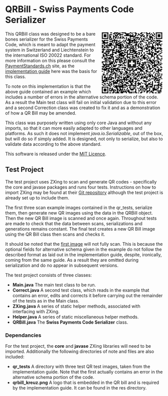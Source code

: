 # QRBill - Swiss Payments Code Serializer

<img align="right" width="200" height="200" src="./res/qr_tests/Rechnung3.png">

This QRBill class was designed to be a bare bones serializer for the Swiss Payments Code, which is meant to adapt the payment system in Switzerland and Liechtenstein to the international ISO 20022 standard. For more information on this please consult the <a href="http://www.paymentstandards.ch/">PaymentStandards.ch</a> site, as the <a href="https://www.paymentstandards.ch/dam/downloads/ig-qr-bill-en.pdf">implementation guide</a> here was the basis for this class.

To note on this implementation is that the above guide contained an example which includes a number of errors in the alternative schema portion of the code. As a result the Main test class will fail on initial validation due to this error and a second Correction class was created to fix it and as a demonstration of how a QR Bill may be amended.

This class was purposely written using only core Java and without any imports, so that it can more easily adapted to other languages and platforms. As such it does not implement <i>java.io.Serializable</i>, out of the box, but will do so if simply added. It is designed, not only to serialize, but also to validate data according to the above standard.

This software is released under the <a href="https://github.com/gaddobenedetti/QR-Bill/blob/master/LICENSE.md">MIT Licence</a>.

<h2>Test Project</h2>

The test project uses ZXing to scan and generate QR codes - specifically the core and javase packages and runs four tests. Instructions on how to import ZXing may be found at their <a href="https://github.com/zxing/zxing">Git repository</a> although the test project is already set up to include them.

The first three scan example images contained in the qr_tests, serialize them, then generate new QR images using the data in the QRBill object. Then the new QR Bill image is scanned and once again. Throughout tests are made to check that the data between scans, serializations and generations remains constant. The final test creates a new QR Bill image using the QR Bill class then scans and checks it.

It should be noted that the <a href="./qr_tests/Rechnung1.png">first image</a> will not fully scan. This is because the optional fields for alternative schema given in the example do not follow the described format as laid out in the implementation guide, despite, ironically, coming from the same guide. As a result they are omitted during serialization and do no appear in subsequent versions.

The test project consists of three classes:
<ul>
  <li> <b>Main.java</b> The main test class to be run.</li>
  <li> <b>Correct.java</b> A second test class, which reads in the example that contains an error, edits and corrects it before carrying out the remainder of the tests as in the Main class.</li>
  <li> <b>ZXing.java</b> A series of static helper methods, associated with interfacing with ZXing.</li>
  <li> <b>Helper.java</b> A series of static miscellaneous helper methods.</li>
  <li> <b>QRBill.java</b> The <b>Swiss Payments Code Serializer</b> class.</li>
</ul>

<h3>Dependancies</h3>
For the test project, the <b>core</b> and <b>javase</b> ZXing libraries will need to be imported. Additionally the following directories of note and files are also included:
<ul>
  <li> <b>qr_tests</b> A directory with three test QR test images, taken from the implementation guide. Note that the first actually contains an error in the alternative schema portion of the code.</li>
  <li> <b>qrbill_kreuz.png</b> A logo that is embedded in the QR bill and is required by the implementation guide. It can be found in the res directory.</li>
</ul>

<!--h2>Other Implementations</h2>

A number of other implantations of the Swiss Payments Code Serializer are or are planned. These are:
<ul>
  <li> <b>Java</b>. Please note that due to the vanilla nature of the class, it is compatible with other Java versions and implementations, such as Android.</li>
  <li> <b>C#</b>. Planned - not yet available.</li>
  <li> <b>C++</b>. Planned - not yet available.</li>
  <li> <b>PHP</b>. Planned - not yet available.</li>
  <li> <b>Python</b>. Planned - not yet available.</li>
</ul-->
